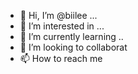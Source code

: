 - 👋 Hi, I’m @biilee ...
- 👀 I’m interested in ...
- 🌱 I’m currently learning ..
- 💞️ I’m looking to collaborat
- 📫 How to reach me 

<!---
biilee/biilee is a ✨ special ✨ repository because its `README.md` (this file) appears on your GitHub profile.
You can click the Preview link to take a look at your changes.
--->
